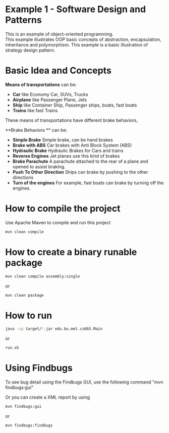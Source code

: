 # Example 1 - Software Design and Patterns

This is an example of object-oriented programming.  
This example illustrates OOP basic concepts of abstraction, encapsulation, inheritance and polymorphism. 
This example is a basic illustration of strategy design pattern. 


# Basic Idea and Concepts 

**Means of transportations** can be:  

+ **Car** like Economy Car, SUVs, Trucks
+ **Airplane** like Passenger Plane, Jets
+ **Ship** like Container Ship, Passenger ships, boats, fast boats
+ **Trains** like fast Trains

These means of transportations have different brake behaviors,  

**Brake Behaviors ** can be:

+ **Simple Brake** Simple brake, can be hand brakes 
+ **Brake with ABS** Car brakes with Anti Block System (ABS)
+ **Hydraulic Brake** Hydraulic Brakes for Cars and trains
+ **Reverse Engines** Jet planes use this kind of brakes 
+ **Brake Parachute** A parachute attached to the rear of a plane and opened to assist braking. 
+ **Push To Other Direction** Ships can brake by pushing to the other directions
+ **Turn of the engines** For example, fast boats can brake by turning off the engines. 

 

  





# How to compile the project

Use Apache Maven to compile and run this project

```bash
mvn clean compile
```

# How to create a binary runable package 


```bash
mvn clean compile assembly:single
```



or 


```bash
mvn clean package
```



# How to run


```bash
java -cp target/*.jar edu.bu.met.cs665.Main
```

or


```bash
run.sh 
```

# Using Findbugs 

To see bug detail using the Findbugs GUI, use the following command "mvn findbugs:gui"

Or you can create a XML report by using  


```bash
mvn findbugs:gui 
```

or 


```bash
mvn findbugs:findbugs
```
